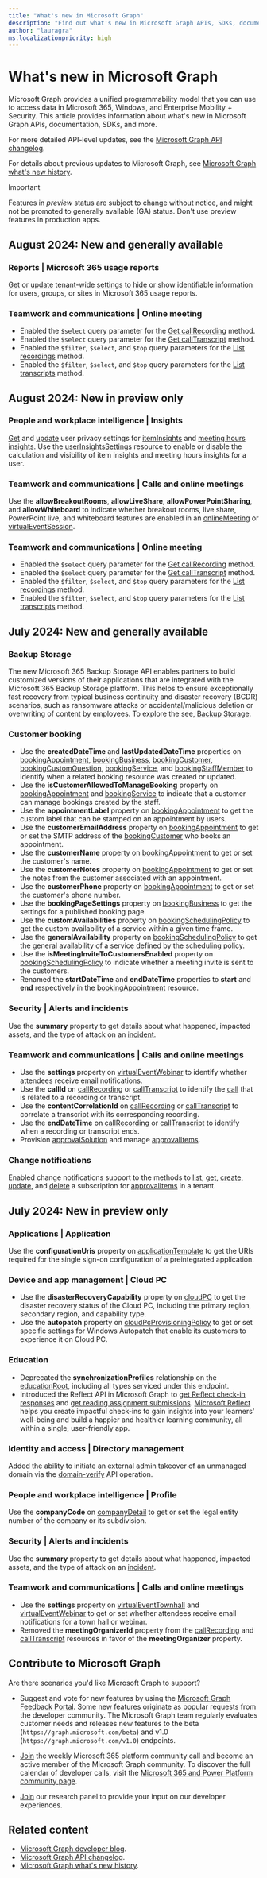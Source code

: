 ```yaml
---
title: "What's new in Microsoft Graph"
description: "Find out what's new in Microsoft Graph APIs, SDKs, documentation, and other resources."
author: "lauragra"
ms.localizationpriority: high
---
```


# What's new in Microsoft Graph

Microsoft Graph provides a unified programmability model that you can use to access data in Microsoft 365, Windows, and Enterprise Mobility + Security. This article provides information about what's new in Microsoft Graph APIs, documentation, SDKs, and more.

For more detailed API-level updates, see the [Microsoft Graph API changelog](https://developer.microsoft.com/graph/changelog/).

For details about previous updates to Microsoft Graph, see [Microsoft Graph what's new history](whats-new-earlier.md).

> [!IMPORTANT]
> Features in _preview_ status are subject to change without notice, and might not be promoted to generally available (GA) status. Don't use preview features in production apps.

## August 2024: New and generally available

### Reports | Microsoft 365 usage reports

[Get](/graph/api/adminreportsettings-get) or [update](/graph/api/adminreportsettings-update) tenant-wide [settings](/graph/api/resources/adminreportsettings) to hide or show identifiable information for users, groups, or sites in Microsoft 365 usage reports.

### Teamwork and communications | Online meeting

- Enabled the `$select` query parameter for the [Get callRecording](/graph/api/callrecording-get) method.
- Enabled the `$select` query parameter for the [Get callTranscript](/graph/api/calltranscript-get) method.
- Enabled the `$filter`, `$select`, and `$top` query parameters for the [List recordings](/graph/api/onlinemeeting-list-recordings) method.
- Enabled the `$filter`, `$select`, and `$top` query parameters for the [List transcripts](/graph/api/onlinemeeting-list-transcripts) method.

## August 2024: New in preview only

### People and workplace intelligence | Insights

[Get](/graph/api/userinsightssettings-get) and [update](/graph/api/userinsightssettings-update) user privacy settings for [itemInsights](/graph/api/resources/iteminsights) and [meeting hours insights](https://support.microsoft.com/office/update-your-meeting-hours-using-the-profile-card-0613d113-d7c1-4faa-bb11-c8ba30a78ef1). Use the [userInsightsSettings](/graph/api/resources/userinsightssettings) resource to enable or disable the calculation and visibility of item insights and meeting hours insights for a user.

### Teamwork and communications | Calls and online meetings

Use the **allowBreakoutRooms**, **allowLiveShare**, **allowPowerPointSharing**, and **allowWhiteboard** to indicate whether breakout rooms, live share, PowerPoint live, and whiteboard features are enabled in an [onlineMeeting](/graph/api/resources/onlinemeeting?view=graph-rest-beta&preserve-view=true) or [virtualEventSession](/graph/api/resources/virtualeventsession?view=graph-rest-beta&preserve-view=true).

### Teamwork and communications | Online meeting

- Enabled the `$select` query parameter for the [Get callRecording](/graph/api/callrecording-get?view=graph-rest-beta&preserve-view=true) method.
- Enabled the `$select` query parameter for the [Get callTranscript](/graph/api/calltranscript-get?view=graph-rest-beta&preserve-view=true) method.
- Enabled the `$filter`, `$select`, and `$top` query parameters for the [List recordings](/graph/api/onlinemeeting-list-recordings?view=graph-rest-beta&preserve-view=true) method.
- Enabled the `$filter`, `$select`, and `$top` query parameters for the [List transcripts](/graph/api/onlinemeeting-list-transcripts?view=graph-rest-beta&preserve-view=true) method.

## July 2024: New and generally available

### Backup Storage

The new Microsoft 365 Backup Storage API enables partners to build customized versions of their applications that are integrated with the Microsoft 365 Backup Storage platform. This helps to ensure exceptionally fast recovery from typical business continuity and disaster recovery (BCDR) scenarios, such as ransomware attacks or accidental/malicious deletion or overwriting of content by employees. To explore the see, [Backup Storage](/concepts/backup-storage-concept-overview.md).

### Customer booking

- Use the **createdDateTime** and **lastUpdatedDateTime** properties on [bookingAppointment](/graph/api/resources/bookingappointment), [bookingBusiness](/graph/api/resources/bookingbusiness), [bookingCustomer](/graph/api/resources/bookingcustomer), [bookingCustomQuestion](/graph/api/resources/bookingcustomquestion), [bookingService](/graph/api/resources/bookingservice), and [bookingStaffMember](/graph/api/resources/bookingstaffmember) to identify when a related booking resource was created or updated.
- Use the **isCustomerAllowedToManageBooking** property on [bookingAppointment](/graph/api/resources/bookingappointment) and [bookingService](/graph/api/resources/bookingservice) to indicate that a customer can manage bookings created by the staff.
- Use the **appointmentLabel** property on [bookingAppointment](/graph/api/resources/bookingappointment) to get the custom label that can be stamped on an appointment by users.
- Use the **customerEmailAddress** property on [bookingAppointment](/graph/api/resources/bookingappointment) to get or set the SMTP address of the [bookingCustomer](/graph/api/resources/bookingcustomer) who books an appointment.
- Use the **customerName** property on [bookingAppointment](/graph/api/resources/bookingappointment) to get or set the customer's name.
- Use the **customerNotes** property on [bookingAppointment](/graph/api/resources/bookingappointment) to get or set the notes from the customer associated with an appointment. 
- Use the **customerPhone** property on [bookingAppointment](/graph/api/resources/bookingappointment) to get or set the customer's phone number.
- Use the **bookingPageSettings** property on [bookingBusiness](/graph/api/resources/bookingbusiness) to get the settings for a published booking page.
- Use the **customAvailabilities** property on [bookingSchedulingPolicy](/graph/api/resources/bookingschedulingpolicy) to get the custom availability of a service within a given time frame.
- Use the **generalAvailability** property on [bookingSchedulingPolicy](/graph/api/resources/bookingschedulingpolicy) to get the general availability of a service defined by the scheduling policy.
- Use the **isMeetingInviteToCustomersEnabled** property on [bookingSchedulingPolicy](/graph/api/resources/bookingschedulingpolicy) to indicate whether a meeting invite is sent to the customers.
- Renamed the **startDateTime** and **endDateTime** properties to **start** and **end** respectively in the [bookingAppointment](/graph/api/resources/bookingappointment) resource.

### Security | Alerts and incidents

Use the **summary** property to get details about what happened, impacted assets, and the type of attack on an [incident](/graph/api/resources/security-incident).

### Teamwork and communications | Calls and online meetings

- Use the **settings** property on [virtualEventWebinar](/graph/api/resources/virtualeventwebinar) to identify whether attendees receive email notifications.
- Use the **callId** on [callRecording](/graph/api/resources/callrecording) or [callTranscript](/graph/api/resources/calltranscript) to identify the [call](/graph/api/resources/call) that is related to a recording or transcript.
- Use the **contentCorrelationId** on [callRecording](/graph/api/resources/callrecording) or [callTranscript](/graph/api/resources/calltranscript) to correlate a transcript with its corresponding recording.
- Use the **endDateTime** on [callRecording](/graph/api/resources/callrecording) or [callTranscript](/graph/api/resources/calltranscript) to identify when a recording or transcript ends.
- Provision [approvalSolution](/graph/api/resources/approvalsolution) and manage [approvalItems](/graph/api/resources/approvalitem).

### Change notifications

Enabled change notifications support to the methods to [list](/graph/api/subscription-list), [get](/graph/api/subscription-get), [create](/graph/api/subscription-post-subscriptions), [update](/graph/api/subscription-update), and [delete](/graph/api/subscription-delete) a subscription for [approvalItems](/graph/api/resources/approvalitem) in a tenant.

## July 2024: New in preview only

### Applications | Application

Use the **configurationUris** property on [applicationTemplate](/graph/api/resources/applicationtemplate?view=graph-rest-beta&preserve-view=true) to get the URIs required for the single sign-on configuration of a preintegrated application.

### Device and app management | Cloud PC

- Use the **disasterRecoveryCapability** property on [cloudPC](/graph/api/resources/cloudpc?view=graph-rest-beta&preserve-view=true) to get the disaster recovery status of the Cloud PC, including the primary region, secondary region, and capability type.
- Use the **autopatch** property on [cloudPcProvisioningPolicy](/graph/api/resources/cloudpcprovisioningpolicy?view=graph-rest-beta&preserve-view=true) to get or set specific settings for Windows Autopatch that enable its customers to experience it on Cloud PC.

### Education

- Deprecated the **synchronizationProfiles** relationship on the [educationRoot](/graph/api/resources/educationroot?view=graph-rest-beta&preserve-view=true), including all types serviced under this endpoint.
- Introduced the Reflect API in Microsoft Graph to [get Reflect check-in responses](/graph/api/reflectcheckinresponse-get?view=graph-rest-beta&preserve-view=true) and [get reading assignment submissions](/graph/api/readingassignmentsubmission-get?view=graph-rest-beta&preserve-view=true). [Microsoft Reflect](https://reflect.microsoft.com/) helps you create impactful check-ins to gain insights into your learners' well-being and build a happier and healthier learning community, all within a single, user-friendly app. 

### Identity and access | Directory management

Added the ability to initiate an external admin takeover of an unmanaged domain via the [domain-verify](/graph/api/domain-verify?view=graph-rest-beta&preserve-view=true) API operation.
  
### People and workplace intelligence | Profile

Use the **companyCode** on [companyDetail](/graph/api/resources/companydetail?view=graph-rest-beta&preserve-view=true) to get or set the legal entity number of the company or its subdivision.

### Security | Alerts and incidents

Use the **summary** property to get details about what happened, impacted assets, and the type of attack on an [incident](/graph/api/resources/security-incident?view=graph-rest-beta&preserve-view=true).

### Teamwork and communications | Calls and online meetings

- Use the **settings** property on [virtualEventTownhall](/graph/api/resources/virtualeventtownhall?view=graph-rest-beta&preserve-view=true) and [virtualEventWebinar](/graph/api/resources/virtualeventwebinar?view=graph-rest-beta&preserve-view=true) to get or set whether attendees receive email notifications for a town hall or webinar.
- Removed the **meetingOrganizerId** property from the [callRecording](/graph/api/resources/callrecording?view=graph-rest-beta&preserve-view=true) and [callTranscript](/graph/api/resources/calltranscript?view=graph-rest-beta&preserve-view=true) resources in favor of the **meetingOrganizer** property.

## Contribute to Microsoft Graph

Are there scenarios you'd like Microsoft Graph to support?

- Suggest and vote for new features by using the [Microsoft Graph Feedback Portal](https://aka.ms/graphfeedback). Some new features originate as popular requests from the developer community. The Microsoft Graph team regularly evaluates customer needs and releases new features to the beta (`https://graph.microsoft.com/beta`) and v1.0 (`https://graph.microsoft.com/v1.0`) endpoints.

- [Join](https://aka.ms/m365-dev-call) the weekly Microsoft 365 platform community call and become an active member of the Microsoft Graph community. To discover the full calendar of developer calls, visit the [Microsoft 365 and Power Platform community page](https://aka.ms/community/calls).

- [Join](https://ux.microsoft.com/Panel/M365Devs?utm_source=graphDocs) our research panel to provide your input on our developer experiences.

## Related content
- [Microsoft Graph developer blog](https://devblogs.microsoft.com/microsoft365dev/category/microsoft-graph/).
- [Microsoft Graph API changelog](https://developer.microsoft.com/graph/changelog/).
- [Microsoft Graph what's new history](whats-new-earlier.md).
